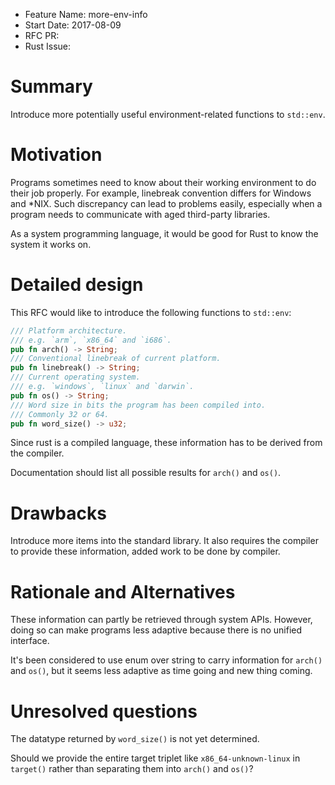 - Feature Name: more-env-info
- Start Date: 2017-08-09
- RFC PR:
- Rust Issue:

# Summary
[summary]: #summary

Introduce more potentially useful environment-related functions to `std::env`.

# Motivation
[motivation]: #motivation

Programs sometimes need to know about their working environment to do their job properly. For example, linebreak convention differs for Windows and *NIX. Such discrepancy can lead to problems easily, especially when a program needs to communicate with aged third-party libraries.

As a system programming language, it would be good for Rust to know the system it works on.

# Detailed design
[design]: #detailed-design

This RFC would like to introduce the following functions to `std::env`:

```rust
/// Platform architecture.
/// e.g. `arm`, `x86_64` and `i686`.
pub fn arch() -> String;
/// Conventional linebreak of current platform.
pub fn linebreak() -> String;
/// Current operating system.
/// e.g. `windows`, `linux` and `darwin`.
pub fn os() -> String;
/// Word size in bits the program has been compiled into.
/// Commonly 32 or 64.
pub fn word_size() -> u32;
```

Since rust is a compiled language, these information has to be derived from the compiler.

Documentation should list all possible results for `arch()` and `os()`.

# Drawbacks
[drawbacks]: #drawbacks

Introduce more items into the standard library. It also requires the compiler to provide these information, added work to be done by compiler.

# Rationale and Alternatives
[alternatives]: #alternatives

These information can partly be retrieved through system APIs. However, doing so can make programs less adaptive because there is no unified interface.

It's been considered to use enum over string to carry information for `arch()` and `os()`, but it seems less adaptive as time going and new thing coming.

# Unresolved questions
[unresolved]: #unresolved-questions

The datatype returned by `word_size()` is not yet determined.

Should we provide the entire target triplet like `x86_64-unknown-linux` in `target()` rather than separating them into `arch()` and `os()`?
